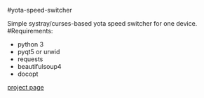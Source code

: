 #yota-speed-switcher

Simple systray/curses-based yota speed switcher for one device.
#Requirements:
* python 3
* pyqt5 or urwid
* requests
* beautifulsoup4
* docopt

[project page](http://pohmelie.github.io/yota-speed-switcher)
